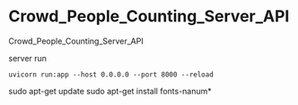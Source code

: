 # Crowd_People_Counting_Server_API
Crowd_People_Counting_Server_API


server run
```pyhton
uvicorn run:app --host 0.0.0.0 --port 8000 --reload
```


sudo apt-get update
sudo apt-get install fonts-nanum*